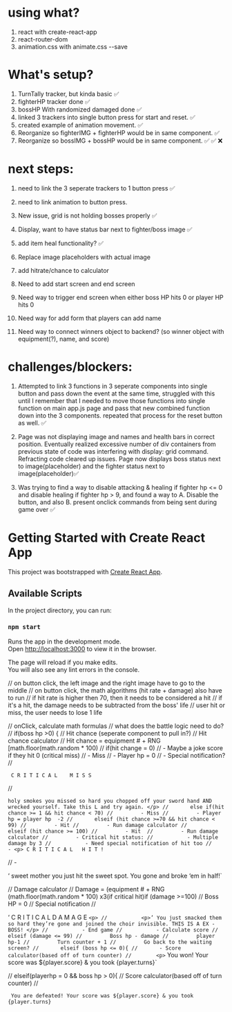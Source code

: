 # using what?
1. react with create-react-app
2. react-router-dom
3. animation.css with animate.css --save


# What's setup?
1. TurnTally tracker, but kinda basic ✅
1. fighterHP tracker done ✅
1. bossHP With randomized damaged done ✅
1. linked 3 trackers into single button press for start and reset.  ✅
1. created example of animation movement. ✅
1. Reorganize so fighterIMG + fighterHP would be in same component.  ✅
1. Reorganize so bossIMG + bossHP would be in same component. ✅
✅
❌

# next steps:
1. need to link the 3 seperate trackers to 1 button press ✅
1. need to link animation to button press.
1. New issue, grid is not holding bosses properly ✅
1. Display, want to have status bar next to fighter/boss image ✅
1. add item heal functionality? ✅

1. Replace image placeholders with actual image
1. add hitrate/chance to calculator

1. Need to add start screen and end screen
2. Need way to trigger end screen when either boss HP hits 0 or player HP hits 0
3. Need way for add form that players can add name
1. Need way to connect winners object to backend? (so winner object with equipment(?), name, and score)

# challenges/blockers:
1. Attempted to link 3 functions in 3 seperate components into single button and pass down the event at the same time, struggled with this until I remember that I needed to move those functions into single function on main app.js page and pass that new combined function down into the 3 components. repeated that process for the reset button as well. ✅

1. Page was not displaying image and names and health bars in correct position. Eventually realized excessive number of div containers from previous state of code was interfering with display: grid command. Refracting code cleared up issues. Page now displays boss status next to image(placeholder) and the fighter status next to image(placeholder)✅

1. Was trying to find a way to disable attacking & healing if fighter hp <= 0 and disable healing if fighter hp > 9, and found a way to A. Disable the button, and also B. present onclick commands from being sent during game over ✅



# Getting Started with Create React App

This project was bootstrapped with [Create React App](https://github.com/facebook/create-react-app).

## Available Scripts

In the project directory, you can run:

### `npm start`

Runs the app in the development mode.\
Open [http://localhost:3000](http://localhost:3000) to view it in the browser.

The page will reload if you make edits.\
You will also see any lint errors in the console.


  // on button click, the left image and the right image have to go to the middle
  // on button click, the math algorithms (hit rate + damage) also have to run
  // if hit rate is higher then 70, then it needs to be considered a hit
  // if it's a hit, the damage needs to be subtracted from the boss' life
  // user hit or miss, the user needs to lose 1 life

  // onClick, calculate math formulas
  // what does the battle logic need to do?
  // if(boss hp >0) {
  //   Hit chance (seperate component to pull in?)
  //     Hit chance calculator
  //     Hit chance = equipment # + RNG [math.floor(math.random * 100)
  //       if(hit change = 0)
  //         - Maybe a joke score if they hit 0 (critical miss)
  //         - Miss
  //         - Player hp = 0
  //         - Special notification?
  //         <p> ` C R I T I C A L    M I S S` </p>
  //         <p> `holy smokes you missed so hard you chopped off your sword hand AND wrecked yourself. Take this L and try again. </p>
  //       else if(hit chance >= 1 && hit chance < 70)
  //         - Miss
  //         - Player hp = player hp  -2
  //       elseif (hit chance >=70 && hit chance < 99)
  //         - Hit
  //         - Run damage calculator
  //       elseif (hit chance >= 100)
  //         - Hit 
  //         - Run damage calculator
  //         - Critical hit status:
  //           - Multiple damage by 3
  //           - Need special notification of hit too
  //           - <p> C R I T I C A L   H I T ! `</p>
  //           - <p>‘ sweet mother you just hit the sweet spot. You gone and broke ‘em in half!`</p>

  //     Damage calculator
  //       Damage = (equipment # + RNG (math.floor(math.random * 100) x3(if critical hit)if (damage >=100)
  //         Boss HP = 0
  //         Special notification
  //         <p> ‘ C R I T I C A L   D A M A G E ` <p>
  //           <p>’ You just smacked them so hard they’re gone and joined the choir invisible. THIS IS A EX - BOSS! </p>
  //           - End game
  //           - Calculate score
  //       elseif (damage <= 99)
  //         Boss hp - damage
  //         player hp-1
  //         Turn counter + 1
  //         Go back to the waiting screen?
  //       elseif (boss hp <= 0){
  //       - Score calculator(based off of turn counter)
  //        <p> ` You won! Your score was ${player.score} & you took {player.turns}` </p>

  //        elseif(playerhp = 0 && boss hp > 0){
  //          Score calculator(based off of turn counter)
  //          <p> ` You are defeated! Your score was ${player.score} & you took {player.turns}` </p>
  
